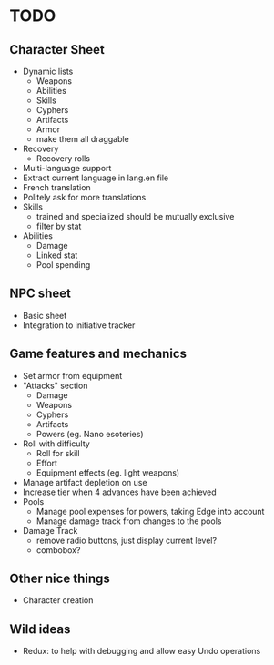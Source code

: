 # TODO

## Character Sheet

* Dynamic lists
  * Weapons
  * Abilities
  * Skills
  * Cyphers
  * Artifacts
  * Armor
  * make them all draggable
* Recovery
  * Recovery rolls
 * Multi-language support
  * Extract current language in lang.en file
  * French translation
  * Politely ask for more translations
* Skills
  * trained and specialized should be mutually exclusive
  * filter by stat
* Abilities
  * Damage
  * Linked stat
  * Pool spending

## NPC sheet
* Basic sheet
* Integration to initiative tracker

## Game features and mechanics

* Set armor from equipment
* "Attacks" section
  * Damage
  * Weapons
  * Cyphers
  * Artifacts
  * Powers (eg. Nano esoteries)
* Roll with difficulty
  * Roll for skill
  * Effort
  * Equipment effects (eg. light weapons)
* Manage artifact depletion on use
* Increase tier when 4 advances have been achieved
* Pools
  * Manage pool expenses for powers, taking Edge into account
  * Manage damage track from changes to the pools
* Damage Track
  * remove radio buttons, just display current level?
  * combobox?

## Other nice things

* Character creation

## Wild ideas

* Redux: to help with debugging and allow easy Undo operations